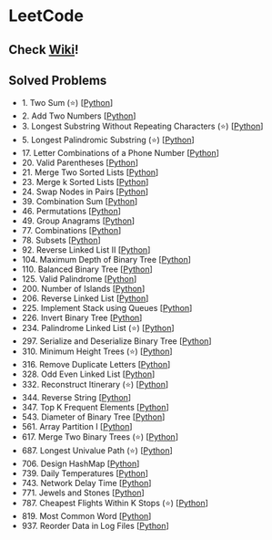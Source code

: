 # LeetCode

## Check [Wiki](https://github.com/JehunYoo/LeetCode/wiki)!

## Solved Problems

- 1&#46; Two Sum (⭐️) [[Python](two-sum.py)]
- 2&#46; Add Two Numbers [[Python](add-two-numbers.py)]
- 3&#46; Longest Substring Without Repeating Characters (⭐️) [[Python](longest-substring-without-repeating-characters.py)]
- 5&#46; Longest Palindromic Substring (⭐️) [[Python](longest-palindromic-substring.py)]
- 17&#46; Letter Combinations of a Phone Number [[Python](letter-combinations-of-a-phone-number.py)]
- 20&#46; Valid Parentheses [[Python](valid-parentheses.py)]
- 21&#46; Merge Two Sorted Lists [[Python](merge-two-sorted-lists.py)]
- 23&#46; Merge k Sorted Lists [[Python](merge-k-sorted-lists.py)]
- 24&#46; Swap Nodes in Pairs [[Python](swap-nodes-in-pairs.py)]
- 39&#46; Combination Sum [[Python](combination-sum.py)]
- 46&#46; Permutations [[Python](permutations.py)]
- 49&#46; Group Anagrams [[Python](group-anagrams.py)]
- 77&#46; Combinations [[Python](combinations.py)]
- 78&#46; Subsets [[Python](subsets.py)]
- 92&#46; Reverse Linked List II [[Python](reverse-linked-list-ii.py)]
- 104&#46; Maximum Depth of Binary Tree [[Python](maximum-depth-of-binary-tree.py)]
- 110&#46; Balanced Binary Tree [[Python](balanced-binary-tree.py)]
- 125&#46; Valid Palindrome [[Python](valid-palindrome.py)]
- 200&#46; Number of Islands [[Python](number-of-islands.py)]
- 206&#46; Reverse Linked List [[Python](reverse-linked-list.py)]
- 225&#46; Implement Stack using Queues [[Python](implement-stack-using-queues.py)]
- 226&#46; Invert Binary Tree [[Python](invert-binary-tree.py)]
- 234&#46; Palindrome Linked List (⭐️) [[Python](palindrome-linked-list.py)]
- 297&#46; Serialize and Deserialize Binary Tree [[Python](serialize-and-deserialize-binary-tree.py)]
- 310&#46; Minimum Height Trees (⭐️) [[Python](minimum-height-trees.py)]
- 316&#46; Remove Duplicate Letters [[Python](remove-duplicate-letters.py)]
- 328&#46; Odd Even Linked List [[Python](odd-even-linked-list.py)]
- 332&#46; Reconstruct Itinerary (⭐️) [[Python](reconstruct-itinerary.py)]
- 344&#46; Reverse String [[Python](reverse-string.py)]
- 347&#46; Top K Frequent Elements [[Python](top-k-frequent-elements.py)]
- 543&#46; Diameter of Binary Tree [[Python](diameter-of-binary-tree.py)]
- 561&#46; Array Partition I [[Python](array-partition-i.py)]
- 617&#46; Merge Two Binary Trees (⭐️) [[Python](merge-two-binary-trees.py)]
- 687&#46; Longest Univalue Path (⭐️) [[Python](longest-univalue-path.py)]
- 706&#46; Design HashMap [[Python](design-hashmap.py)]
- 739&#46; Daily Temperatures [[Python](daily-temperatures.py)]
- 743&#46; Network Delay Time [[Python](network-delay-time.py)]
- 771&#46; Jewels and Stones [[Python](jewels-and-stones.py)]
- 787&#46; Cheapest Flights Within K Stops (⭐️) [[Python](cheapest-flights-within-k-stops.py)]
- 819&#46; Most Common Word [[Python](most-common-word.py)]
- 937&#46; Reorder Data in Log Files [[Python](reorder-data-in-log-files.py)]